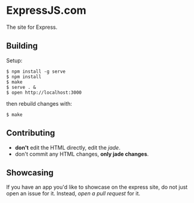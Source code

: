 # ExpressJS.com

  The site for Express.

## Building

Setup:

```
$ npm install -g serve
$ npm install
$ make
$ serve . &
$ open http://localhost:3000
```

then rebuild changes with:

```
$ make
```

## Contributing

  - __don't__ edit the HTML directly, edit the _jade_.
  - don't commit any HTML changes, __only jade changes__.

## Showcasing

If you have an app you'd like to showcase on the express site,
do not just open an issue for it.
Instead, _open a pull request_ for it.
